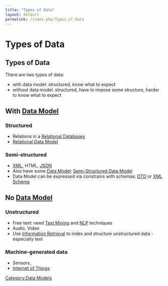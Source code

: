 ```yaml
---
title: "Types of Data"
layout: default
permalink: /index.php/Types_of_Data
---
```


# Types of Data

## Types of Data
There are two types of data:
- with data model: structured, know what to expect
- without data model: structured, have to impose some structure, harder to know what to expect


## With [Data Model](Data_Model)
### Structured
- Relations in a [Relational Databases](Relational_Databases)
- [Relational Data Model](Relational_Databases#Relational_Data_Model)


### Semi-structured
- [XML](XML), HTML, [JSON](JSON)
- Also have some [Data Model](Data_Model): [Semi-Structured Data Model](Semi-Structured_Data_Model)
- Data Model can be expressed via constrains with schemas: [DTD](DTD) or [XML Schema](XML_Schema)


## No [Data Model](Data_Model)
### Unstructured
- Free text: need [Text Mining](Text_Mining) and [NLP](NLP) techniques
- Audio, Video
- Use [Information Retrieval](Information_Retrieval) to index and structure unstructured data - especially text


### Machine-generated data
- Sensors, 
- [Internet of Things](Internet_of_Things)


[Category:Data Models](Category_Data_Models)